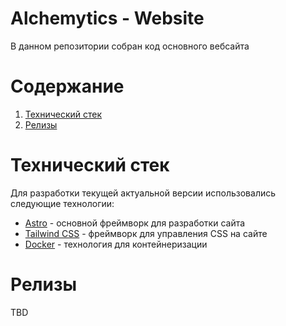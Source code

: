 # Alchemytics - Website

В данном репозитории собран код основного вебсайта

# Содержание

1. [Технический стек](#технический-стек)
2. [Релизы](#релизы)

# Технический стек

Для разработки текущей актуальной версии использовались следующие технологии:

-   [Astro](https://astro.build/) - основной фреймворк для разработки сайта
-   [Tailwind CSS](https://tailwindcss.com/) - фреймворк для управления CSS на сайте
-   [Docker](https://www.docker.com/) - технология для контейнеризации

# Релизы

TBD
